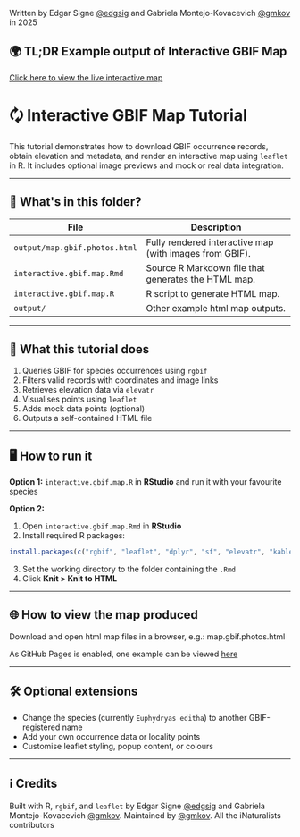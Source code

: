 Written by Edgar Signe [@edgsig](https://github.com/edgsig) and Gabriela Montejo-Kovacevich [@gmkov](https://github.com/gmkov) in 2025

## 🌍 TL;DR Example output of Interactive GBIF Map

[Click here to view the live interactive map](https://gmkov.github.io/mk-lab-public/map.gbif.photos.html)

<!-- blank line here creates a gap -->

# 🗘️ Interactive GBIF Map Tutorial

This tutorial demonstrates how to download GBIF occurrence records, obtain elevation and metadata, and render an interactive map using `leaflet` in R. It includes optional image previews and mock or real data integration.

---

## 📂 What's in this folder?

| File | Description |
|------|-------------|
| `output/map.gbif.photos.html` | Fully rendered interactive map (with images from GBIF). |
| `interactive.gbif.map.Rmd` | Source R Markdown file that generates the HTML map. |
| `interactive.gbif.map.R` | R script to generate HTML map. |
| `output/` | Other example html map outputs. |

---

## 🧪 What this tutorial does

1. Queries GBIF for species occurrences using `rgbif`
2. Filters valid records with coordinates and image links
3. Retrieves elevation data via `elevatr`
4. Visualises points using `leaflet`
5. Adds mock data points (optional)
6. Outputs a self-contained HTML file

---

## 🖥️ How to run it

**Option 1:** `interactive.gbif.map.R` in **RStudio** and run it with your favourite species

**Option 2:**
1. Open `interactive.gbif.map.Rmd` in **RStudio**
2. Install required R packages:

```r
install.packages(c("rgbif", "leaflet", "dplyr", "sf", "elevatr", "kableExtra", "htmlwidgets"))
```

3. Set the working directory to the folder containing the `.Rmd`
4. Click **Knit > Knit to HTML**

---

## 🌐 How to view the map produced

Download and open html map files in a browser, e.g.: map.gbif.photos.html

As GitHub Pages is enabled, one example can be viewed [here](https://gmkov.github.io/mk-lab-public/map.gbif.photos.html) 


---

## 🛠️ Optional extensions

- Change the species (currently `Euphydryas editha`) to another GBIF-registered name
- Add your own occurrence data or locality points
- Customise leaflet styling, popup content, or colours

---

## ℹ️ Credits

Built with R, `rgbif`, and `leaflet` by Edgar Signe [@edgsig](https://github.com/edgsig) and Gabriela Montejo-Kovacevich [@gmkov](https://github.com/gmkov). Maintained by [@gmkov](https://github.com/gmkov).
All the iNaturalists contributors
